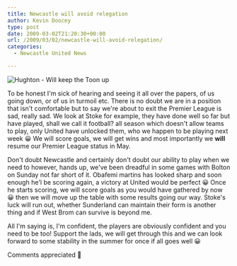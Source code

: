 ```yaml
---
title: Newcastle will avoid relegation
author: Kevin Doocey
type: post
date: 2009-03-02T21:20:30+00:00
url: /2009/03/02/newcastle-will-avoid-relegation/
categories:
  - Newcastle United News

---
```

![Hughton - Will keep the Toon up](https://static.guim.co.uk/sys-images/Football/Pix/pictures/2008/09/23/ChrisHughton460.jpg)

To be honest I'm sick of hearing and seeing it all over the papers, of us going down, or of us in turmoil etc. There is no doubt we are in a position that isn't comfortable but to say we're about to exit the Premier League is sad, really sad. We look at Stoke for example, they have done well so far but have played, shall we call it football? all season which doesn't allow teams to play, only United have unlocked them, who we happen to be playing next week 😀 We will score goals, we will get wins and most importantly we **will** resume our Premier League status in May.

Don't doubt Newcastle and certainly don't doubt our ability to play when we need to however, hands up, we've been dreadful in some games with Bolton on Sunday not far short of it. Obafemi martins has looked sharp and soon enough he'l be scoring again, a victory at United would be perfect 😀 Once he starts scoring, we will score goals as you would have gathered by now 😀 then we will move up the table with some results going our way. Stoke's luck will run out, whether Sunderland can maintain their form is another thing and if West Brom can survive is beyond me.

All I'm saying is, I'm confident, the players are obviously confident and you need to be too! Support the lads, we will get through this and we can look forward to some stability in the summer for once if all goes well 😀

Comments appreciated 🙂
